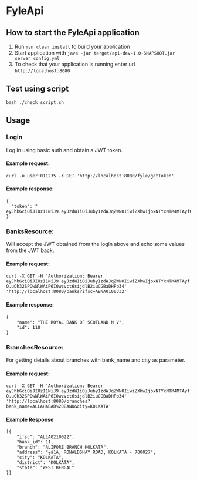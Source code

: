 # FyleApi

How to start the FyleApi application
---

1. Run `mvn clean install` to build your application
1. Start application with `java -jar target/api-dev-1.0-SNAPSHOT.jar server config.yml`
1. To check that your application is running enter url `http://localhost:8080`

## Test using script
`bash ./check_script.sh`

## Usage

### Login
Log in using basic auth and obtain a JWT token.

#### Example request:

`curl -u user:011235 -X GET 'http://localhost:8080/fyle/getToken'`

#### Example response:

```
{
  "token": " eyJhbGciOiJIUzI1NiJ9.eyJzdWIiOiJuby1zdWJqZWN0IiwiZXhwIjoxNTYxNTM4MTAyfQ.uOh32SPOwNlWAiP6I0wzvct6sijdlB2iuCGBaDHPb34"
}
```

### BanksResource:
Will accept the JWT obtained from the login above and echo some values from the JWT back.

#### Example request:
`curl -X GET -H 'Authorization: Bearer  eyJhbGciOiJIUzI1NiJ9.eyJzdWIiOiJuby1zdWJqZWN0IiwiZXhwIjoxNTYxNTM4MTAyfQ.uOh32SPOwNlWAiP6I0wzvct6sijdlB2iuCGBaDHPb34' 'http://localhost:8080/banks?ifsc=ABNA0100332'`

#### Example response:

```
{
    "name": "THE ROYAL BANK OF SCOTLAND N V",
    "id": 110
}

```

### BranchesResource:
For getting details about branches with bank_name and city as parameter.

#### Example request:
`curl -X GET -H 'Authorization: Bearer  eyJhbGciOiJIUzI1NiJ9.eyJzdWIiOiJuby1zdWJqZWN0IiwiZXhwIjoxNTYxNTM4MTAyfQ.uOh32SPOwNlWAiP6I0wzvct6sijdlB2iuCGBaDHPb34' 'http://localhost:8080/branches?bank_name=ALLAHABAD%20BANK&city=KOLKATA'`

#### Example Response
```
[{
    "ifsc": "ALLA0210022",
    "bank_id": 11,
    "branch": "ALIPORE BRANCH KOLKATA",
    "address": "┬á1A, RONALDSHAY ROAD, KOLKATA - 700027",
    "city": "KOLKATA",
    "district": "KOLKATA",
    "state": "WEST BENGAL"
}]
```